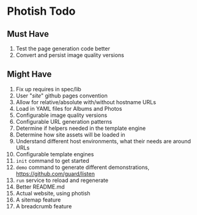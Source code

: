 # Photish Todo

## Must Have

1. Test the page generation code better
1. Convert and persist image quality versions

## Might Have

1. Fix up requires in spec/lib
1. User "_site_" github pages convention
1. Allow for relative/absolute with/without hostname URLs
1. Load in YAML files for Albums and Photos
1. Configurable image quality versions
1. Configurable URL generation patterns
1. Determine if helpers needed in the template engine
1. Determine how site assets will be loaded in
1. Understand different host environments, what their needs are around URLs
1. Configurable template engines
1. `init` command to get started
1. `demo` command to generate different demonstrations, https://github.com/guard/listen
1. `run` service to reload and regenerate
1. Better README.md
1. Actual website, using photish
1. A sitemap feature
1. A breadcrumb feature
